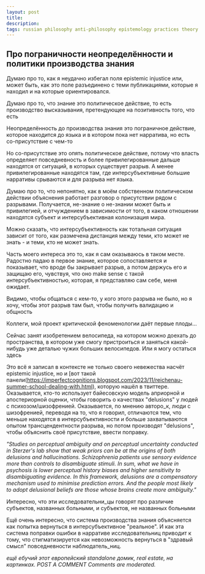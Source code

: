 ```yaml
---
layout: post
title: 
description: 
tags: russian philosophy anti-philosophy epistemology practices theory repost commentary links articles
---
```


## Про пограничности неопределённости и политики производства знания 

Думаю про то, как я неудачно избегал поля epistemic injustice или, может быть, как это поле разъединено с теми публикациями, которые я находил и на которые ориентировался.

Думаю про то, что знание это политическое действие, то есть производство высказывания, претендующее на позитивность того, что есть

Неопределённость до производства знания это пограничное действие, которое находится до языка и в котором пока нет нарратива, но есть со-присутствие с чем-то

Но со-присутствие это опять политическое действие, потому что власть определяет повседневность и более привилегированные дальше находятся от ситуаций, в которых существует разрыв. А менее привилегированные находятся там, где интерсубъективные большие нарративы срываются и для разрыва нет языка. 

Думаю про то, что непонятно, как в моём собственном политическом действии объяснения работает разговор о присутствии рядом с разрывами. Получается, не-знание о не-знании может быть и привилегией, и отчуждением в зависимости от того, в каком отношении находятся субъект и интерсубъективная колонизация мира.

Можно сказать, что интерсубъективность как тотальная ситуация зависит от того, как размечена дистанция между теми, кто может не знать - и теми, кто не может знать.

Часть моего интереса это то, как я сам оказываюсь в таком месте. Радостно падаю в первое знание, которое сопоставляется и показывает, что вроде бы закрывает разрыв, а потом держусь его и защищаю его, чувствуя, что оно make sense с такой интерсубъективностью, которая, я представляю сам себе, меня ожидает.

Видимо, чтобы общаться с кем-то, у кого этого разрыва не было, но я хочу, чтобы этот разрыв там был, чтобы получить валидацию и общность

Коллеги, мой проект критической феноменологии даёт первые плоды...

Сейчас занят изобретением велосипеда, на котором можно доехать до пространства, в котором уже смогу пристроиться и заняться какой-нибудь уже деталью чужих больших велосипедов. Или я могу остаться здесь

Это всё я записал в контексте не только своего невежества насчёт epistemic injustice, но и [вот такой панели(https://imperfectcognitions.blogspot.com/2023/11/reichenau-summer-school-dealing-with.html), которую нашёл в твиттере. Оказывается, кто-то использует байесовскую модель априорной и апостериорной оценки, чтобы говорить о качествах "delusions" у людей с психозом/шизофренией. Оказывается, по мнению авторо_к, люди с шизофренией, переводя на то, что я говорил, отличаются тем, что меньше находятся в интерсубъективности и больше захватываются опытом трансцендентности разрыва, но потом производят "delusions", чтобы объяснить своё присутствие, ввести поправку. 

_"Studies on perceptual ambiguity and on perceptual uncertainty conducted in Sterzer's lab show that weak priors can be at the origins of both delusions and hallucinations. Schizophrenia patients use sensory evidence more than controls to disambiguate stimuli. In sum, what we have in psychosis is lower perceptual history biases and higher sensitivity to disambiguating evidence. In this framework, delusions are a compensatory mechanism used to minimise prediction errors. And the people most likely to adopt delusional beliefs are those whose brains create more ambiguity."_

Интересно, что эти исследовательни_цы говорят про различие субъектов, названных больными, и субъектов, не названных больными

Ещё очень интересно, что система производства знания объясняется как попытка вернуться в интерсубъективное "реальное". И как эта система поправки ошибки в нарративе исследовательниц приводит к тому, что стигматизируется как невозможность вернуться в "здравый смысл" повседневности наблюдатель_ниц.

_ещё ебучий этот европейский standalone домик, real estate, на картинках. POST A COMMENT Comments are moderated._
